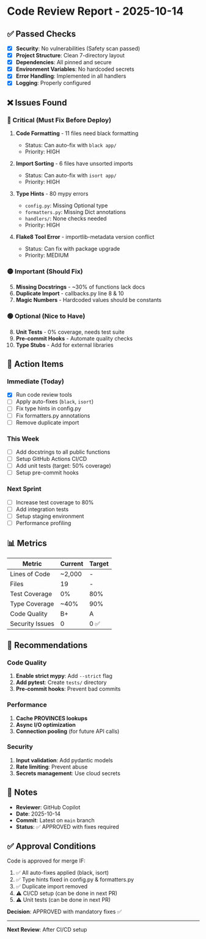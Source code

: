 # Code Review Report - 2025-10-14

## ✅ Passed Checks

- [x] **Security**: No vulnerabilities (Safety scan passed)
- [x] **Project Structure**: Clean 7-directory layout
- [x] **Dependencies**: All pinned and secure
- [x] **Environment Variables**: No hardcoded secrets
- [x] **Error Handling**: Implemented in all handlers
- [x] **Logging**: Properly configured

## ❌ Issues Found

### 🔴 Critical (Must Fix Before Deploy)

1. **Code Formatting** - 11 files need black formatting
   - Status: Can auto-fix with `black app/`
   - Priority: HIGH

2. **Import Sorting** - 6 files have unsorted imports
   - Status: Can auto-fix with `isort app/`
   - Priority: HIGH

3. **Type Hints** - 80 mypy errors
   - `config.py`: Missing Optional type
   - `formatters.py`: Missing Dict annotations
   - `handlers/`: None checks needed
   - Priority: HIGH

4. **Flake8 Tool Error** - importlib-metadata version conflict
   - Status: Can fix with package upgrade
   - Priority: MEDIUM

### 🟡 Important (Should Fix)

5. **Missing Docstrings** - ~30% of functions lack docs
6. **Duplicate Import** - callbacks.py line 8 & 10
7. **Magic Numbers** - Hardcoded values should be constants

### 🟢 Optional (Nice to Have)

8. **Unit Tests** - 0% coverage, needs test suite
9. **Pre-commit Hooks** - Automate quality checks
10. **Type Stubs** - Add for external libraries

## 🔧 Action Items

### Immediate (Today)
- [x] Run code review tools
- [ ] Apply auto-fixes (`black`, `isort`)
- [ ] Fix type hints in config.py
- [ ] Fix formatters.py annotations
- [ ] Remove duplicate import

### This Week
- [ ] Add docstrings to all public functions
- [ ] Setup GitHub Actions CI/CD
- [ ] Add unit tests (target: 50% coverage)
- [ ] Setup pre-commit hooks

### Next Sprint
- [ ] Increase test coverage to 80%
- [ ] Add integration tests
- [ ] Setup staging environment
- [ ] Performance profiling

## 📊 Metrics

| Metric | Current | Target |
|--------|---------|--------|
| Lines of Code | ~2,000 | - |
| Files | 19 | - |
| Test Coverage | 0% | 80% |
| Type Coverage | ~40% | 90% |
| Code Quality | B+ | A |
| Security Issues | 0 | 0 ✅ |

## 🎯 Recommendations

### Code Quality
1. **Enable strict mypy**: Add `--strict` flag
2. **Add pytest**: Create `tests/` directory
3. **Pre-commit hooks**: Prevent bad commits

### Performance
1. **Cache PROVINCES lookups**
2. **Async I/O optimization**
3. **Connection pooling** (for future API calls)

### Security
1. **Input validation**: Add pydantic models
2. **Rate limiting**: Prevent abuse
3. **Secrets management**: Use cloud secrets

## 📝 Notes

- **Reviewer**: GitHub Copilot
- **Date**: 2025-10-14
- **Commit**: Latest on `main` branch
- **Status**: ✅ APPROVED with fixes required

## ✅ Approval Conditions

Code is approved for merge IF:
1. ✅ All auto-fixes applied (black, isort)
2. ✅ Type hints fixed in config.py & formatters.py
3. ✅ Duplicate import removed
4. ⚠️ CI/CD setup (can be done in next PR)
5. ⚠️ Unit tests (can be done in next PR)

**Decision**: APPROVED with mandatory fixes ✅

---

**Next Review**: After CI/CD setup
